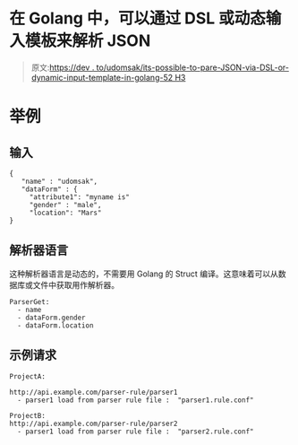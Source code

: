 # 在 Golang 中，可以通过 DSL 或动态输入模板来解析 JSON

> 原文:[https://dev . to/udomsak/its-possible-to-pare-JSON-via-DSL-or-dynamic-input-template-in-golang-52 H3](https://dev.to/udomsak/its-possible-to-pare-json-via-dsl-or-dynamic-input-template-in-golang--52h3)

# [](#example)举例

## [](#input)输入

```
{
   "name" : "udomsak",
   "dataForm" : { 
     "attribute1": "myname is"
     "gender" : "male",
     "location": "Mars"
} 
```

## [](#parser-language)解析器语言

这种解析器语言是动态的，不需要用 Golang 的 Struct 编译。这意味着可以从数据库或文件中获取用作解析器。

```
ParserGet:
  - name
  - dataForm.gender 
  - dataForm.location 
```

## [](#example-request)示例请求

```
ProjectA:

http://api.example.com/parser-rule/parser1
  - parser1 load from parser rule file :  "parser1.rule.conf"

ProjectB:
http://api.example.com/parser-rule/parser2
  - parser1 load from parser rule file :  "parser2.rule.conf" 
```